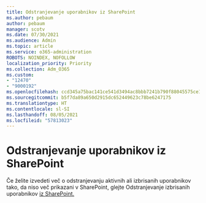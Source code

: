 ```yaml
---
title: Odstranjevanje uporabnikov iz SharePoint
ms.author: pebaum
author: pebaum
manager: scotv
ms.date: 07/30/2021
ms.audience: Admin
ms.topic: article
ms.service: o365-administration
ROBOTS: NOINDEX, NOFOLLOW
localization_priority: Priority
ms.collection: Adm_O365
ms.custom:
- "12470"
- "9000192"
ms.openlocfilehash: ccd345a75bac141ce541d3494ac8bbb7241b790f88045575ce1fb676320150f4
ms.sourcegitcommit: b5f7da89a650d2915dc652449623c78be6247175
ms.translationtype: HT
ms.contentlocale: sl-SI
ms.lasthandoff: 08/05/2021
ms.locfileid: "57813023"
---
```

# <a name="remove-users-from-sharepoint"></a>Odstranjevanje uporabnikov iz SharePoint

Če želite izvedeti več o odstranjevanju aktivnih ali izbrisanih uporabnikov tako, da niso več prikazani v SharePoint, glejte Odstranjevanje izbrisanih uporabnikov [iz SharePoint.](/sharepoint/remove-users)



